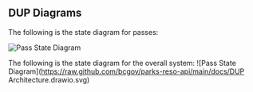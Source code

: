 ## DUP Diagrams

The following is the state diagram for passes:

![Pass State Diagram](https://raw.github.com/bcgov/parks-reso-api/main/docs/StateDiagramForPasses.svg)

The following is the state diagram for the overall system:
![Pass State Diagram](https://raw.github.com/bcgov/parks-reso-api/main/docs/DUP Architecture.drawio.svg)
